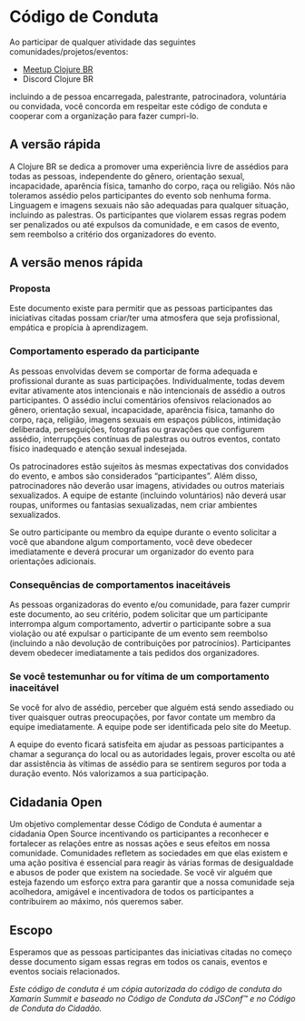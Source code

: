 # Código de Conduta

Ao participar de qualquer atividade das seguintes comunidades/projetos/eventos:
 - [Meetup Clojure BR](https://www.meetup.com/clojure-br/)
 - Discord Clojure BR

incluindo a de pessoa encarregada, palestrante, patrocinadora, voluntária ou convidada, você concorda em respeitar este código de conduta e cooperar com a organização para fazer cumpri-lo.

## A versão rápida

A Clojure BR se dedica a promover uma experiência livre de assédios para todas as pessoas, independente do gênero, orientação sexual, incapacidade, aparência física, tamanho do corpo, raça ou religião. Nós não toleramos assédio pelos participantes do evento sob nenhuma forma. Linguagem e imagens sexuais não são adequadas para qualquer situação, incluindo as palestras. Os participantes que violarem essas regras podem ser penalizados ou até expulsos da comunidade, e em casos de evento, sem reembolso a critério dos organizadores do evento.

## A versão menos rápida

### Proposta

Este documento existe para permitir que as pessoas participantes das iniciativas citadas possam criar/ter uma atmosfera que seja profissional, empática e propícia à aprendizagem.

### Comportamento esperado da participante

As pessoas envolvidas devem se comportar de forma adequada e profissional durante as suas participações. Individualmente, todas devem evitar ativamente atos intencionais e não intencionais de assédio a outros participantes. O assédio inclui comentários ofensivos relacionados ao gênero, orientação sexual, incapacidade, aparência física, tamanho do corpo, raça, religião, imagens sexuais em espaços públicos, intimidação deliberada, perseguições, fotografias ou gravações que configurem assédio, interrupções contínuas de palestras ou outros eventos, contato físico inadequado e atenção sexual indesejada.

Os patrocinadores estão sujeitos às mesmas expectativas dos convidados do evento, e ambos são considerados “participantes”. Além disso, patrocinadores não deverão usar imagens, atividades ou outros materiais sexualizados. A equipe de estante (incluindo voluntários) não deverá usar roupas, uniformes ou fantasias sexualizadas, nem criar ambientes sexualizados.

Se outro participante ou membro da equipe durante o evento solicitar a você que abandone algum comportamento, você deve obedecer imediatamente e deverá procurar um organizador do evento para orientações adicionais.

### Consequências de comportamentos inaceitáveis

As pessoas organizadoras do evento e/ou comunidade, para fazer cumprir este documento, ao seu critério, podem solicitar que um participante interrompa algum comportamento, advertir o participante sobre a sua violação ou até expulsar o participante de um evento sem reembolso (incluindo a não devolução de contribuições por patrocínios). Participantes devem obedecer imediatamente a tais pedidos dos organizadores.

### Se você testemunhar ou for vítima de um comportamento inaceitável

Se você for alvo de assédio, perceber que alguém está sendo assediado ou tiver quaisquer outras preocupações, por favor contate um membro da equipe imediatamente. A equipe pode ser identificada pelo site do Meetup.

A equipe do evento ficará satisfeita em ajudar as pessoas participantes a chamar a segurança do local ou as autoridades legais, prover escolta ou até dar assistência às vítimas de assédio para se sentirem seguros por toda a duração evento. Nós valorizamos a sua participação.

## Cidadania Open

Um objetivo complementar desse Código de Conduta é aumentar a cidadania Open Source incentivando os participantes a reconhecer e fortalecer as relações entre as nossas ações e seus efeitos em nossa comunidade. Comunidades refletem as sociedades em que elas existem e uma ação positiva é essencial para reagir às várias formas de desigualdade e abusos de poder que existem na sociedade. Se você vir alguém que esteja fazendo um esforço extra para garantir que a nossa comunidade seja acolhedora, amigável e incentivadora de todos os participantes a contribuirem ao máximo, nós queremos saber.

## Escopo

Esperamos que as pessoas participantes das iniciativas citadas no começo desse documento sigam essas regras em todos os canais, eventos e eventos sociais relacionados.

*Este código de conduta é um cópia autorizada do código de conduta do Xamarin Summit e baseado no Código de Conduta da JSConf™ e no Código de Conduta do Cidadão.*
